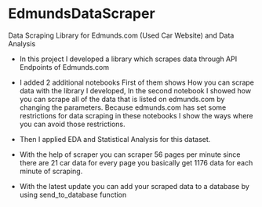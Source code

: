 # EdmundsDataScraper
Data Scraping Library for Edmunds.com (Used Car Website) and Data Analysis

* In this project I developed a library which scrapes data through API Endpoints of Edmunds.com

* I added 2 additional notebooks First of them  shows How you can scrape data with the library I developed, In the second notebook I showed how you can scrape all of the data that is listed on edmunds.com by changing the parameters. Because edmunds.com has set some restrictions for data scraping in these notebooks I show the ways where you can avoid those restrictions. 


* Then I applied EDA and Statistical Analysis for this dataset.

* With the help of scraper you can scraper 56 pages per minute since there are 21 car data for every page you basically get 1176 data for each minute of scraping.

* With the latest update you can add your scraped data to a database by using send_to_database function
